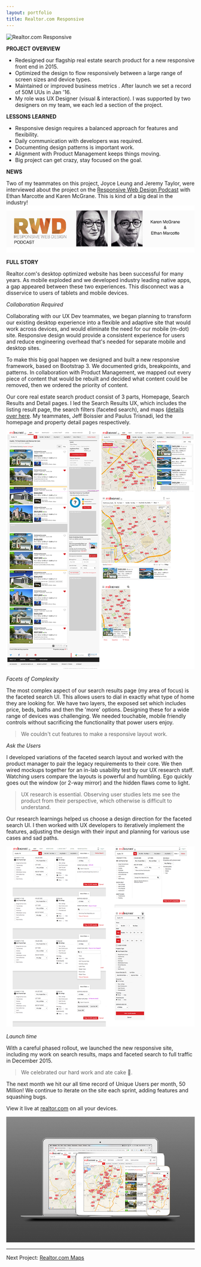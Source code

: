```yaml
---
layout: portfolio
title: Realtor.com Responsive
---
```


![Realtor.com Responsive](/assets/rdc_responsive/responsive_srp_list3.gif)


**PROJECT OVERVIEW**

* Redesigned our flagship real estate search product for a new responsive front end in 2015. 
* Optimized the design to flow responsively between a large range of screen sizes and device types. 
* Maintained or improved business metrics . After launch we set a record of 50M UUs  in Jan '16. 
* My role was UX Designer (visual & interaction). I was supported by two designers on my team, we each led a section of the project. 


**LESSONS LEARNED**

* Responsive design requires a balanced approach for features and flexibility.
* Daily communication with developers was required.
* Documenting design patterns is important work.
* Alignment with Product Management keeps things moving.
* Big project can get crazy, stay focused on the goal.


**NEWS**

Two of my teammates on this project, Joyce Leung and Jeremy Taylor, were interviewed about the project on the [Responsive Web Design Podcast](http://responsivewebdesign.com/podcast/) with Ethan Marcotte and Karen McGrane. This is kind of a big deal in the industry!
![RWD](/assets/rdc_responsive/RWD.png)


 
**FULL STORY**

Realtor.com's desktop optimized website has been successful for many years. As mobile exploded and we developed industry leading native apps, a gap appeared between these two experiences. This disconnect  was a disservice to users of tablets and mobile devices.

*Collaboration Required*

Collaborating with our UX Dev teammates, we began planning to transform our existing desktop experience into a flexible and adaptive site that would work across devices, and would eliminate the need for our mobile (m-dot) site. Responsive design would provide a consistent experience for users and reduce engineering overhead that's needed for separate mobile and desktop sites.

To make this big goal happen we designed and built a new responsive framework, based on Bootstrap 3. We documented grids, breakpoints, and patterns. In collaboration with Product Management, we mapped out every piece of content that would be rebuilt and decided what content could be removed, then we ordered the priority of content.

Our core real estate search product consist of 3 parts, Homepage, Search Results and Detail pages. I led the Search Results UX, which includes the listing result page, the search filters (faceted search), and maps ([details over here](/portfolio/rdc_maps). My teammates, Jeff Boissier and Paulus Trisnadi, led the homepage and property detail pages respectively. 

![Search Results Mockups](/assets/rdc_responsive/srp_mocks.png)

*Facets of Complexity*

The most complex aspect of our search results page (my area of focus) is the faceted search UI. This allows users to dial in exactly what type of home they are looking for. We have two layers, the exposed set which includes price, beds, baths and then the 'more' options. Designing these for a wide range of devices was challenging. We needed touchable, mobile friendly controls without sacrificing the functionality that power users enjoy. 

> We couldn't cut features to make a responsive layout work. 

*Ask the Users*

I developed variations of the faceted search layout and worked with the product manager to pair the legacy requirements to their core. We then wired mockups together for an in-lab usability test by our UX research staff. Watching users compare the layouts is powerful and humbling. Ego quickly goes out the window (or 2-way mirror) and the hidden flaws come to light. 

> UX research is essential. Observing user studies lets me see the product from their perspective, which otherwise is difficult to understand. 

Our research learnings helped us choose a design direction for the faceted search UI. I then worked with UX developers to iteratively implement the features, adjusting the design with their input and planning for various use cases and sad paths.

![Search Facets](/assets/rdc_responsive/facets.png)

*Launch time*

With a careful phased rollout, we launched the new responsive site, including my work on search results, maps and faceted search to full traffic in December 2015. 

>We celebrated our hard work and ate cake 🍰. 

The next month we hit our all time record of Unique Users per month, 50 Million! We continue to iterate on the site each sprint, adding features and squashing bugs. 

View it live at [realtor.com](http://www.realtor.com) on all your devices.

![Realtor.com Responsive](/assets/rdc_responsive/responsive-sizes.png)

----
Next Project: [Realtor.com Maps](/portfolio/rdc_maps/)


